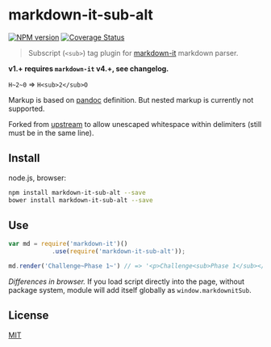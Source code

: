 # markdown-it-sub-alt

[![NPM version](https://img.shields.io/npm/v/markdown-it-sub-alt.svg?style=flat)](https://www.npmjs.org/package/markdown-it-sub-alt)
[![Coverage Status](https://img.shields.io/coveralls/markdown-it/markdown-it-sub-alt/master.svg?style=flat)](https://coveralls.io/r/markdown-it/markdown-it-sub-alt?branch=master)

> Subscript (`<sub>`) tag plugin for [markdown-it](https://github.com/markdown-it/markdown-it) markdown parser.

__v1.+ requires `markdown-it` v4.+, see changelog.__

`H~2~0` => `H<sub>2</sub>O`

Markup is based on [pandoc](http://johnmacfarlane.net/pandoc/README.html#superscripts-and-subscripts) definition. But nested markup is currently not supported.

Forked from [upstream](https://github.com/markdown-it/markdown-it-sub) to allow unescaped whitespace within delimiters (still must be in the same line).

## Install

node.js, browser:

```bash
npm install markdown-it-sub-alt --save
bower install markdown-it-sub-alt --save
```

## Use

```js
var md = require('markdown-it')()
            .use(require('markdown-it-sub-alt'));

md.render('Challenge~Phase 1~') // => '<p>Challenge<sub>Phase 1</sub></p>'
```

_Differences in browser._ If you load script directly into the page, without
package system, module will add itself globally as `window.markdownitSub`.


## License

[MIT](https://github.com/markdown-it/markdown-it-sub-alt/blob/master/LICENSE)
